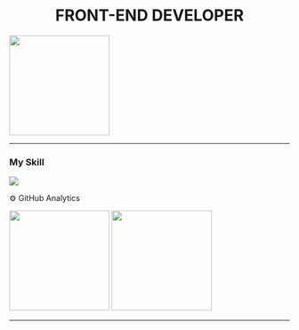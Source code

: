 
<h1 align="center" >FRONT-END DEVELOPER</h1 >

<img height="180em" src="[https://www.canva.com/design/DAF6Cvz2SO8/view](https://i.postimg.cc/xT9tv99T/Original-size-Black-Gradient-Minimalist-Corporate-Business-Personal-Profile-New-Linked-In-Banner.jpg)"/> 
<hr>


### My Skill
<img src="https://skillicons.dev/icons?i=js,html,css,ts,react,tailwind,astro,)](https://skillicons.dev" >

⚙️ GitHub Analytics
<div >
  <img height="180em" src="https://github-readme-stats.vercel.app/api?username=MarcosApodaca&theme=dark&show_icons=true&hide_border=true&count_private=true"/>
  <img height="180em" src="https://github-readme-stats.vercel.app/api/top-langs/?username=MarcosApodaca&theme=dark&show_icons=true&hide_border=true&layout=compact"/>
</div>
<hr>
